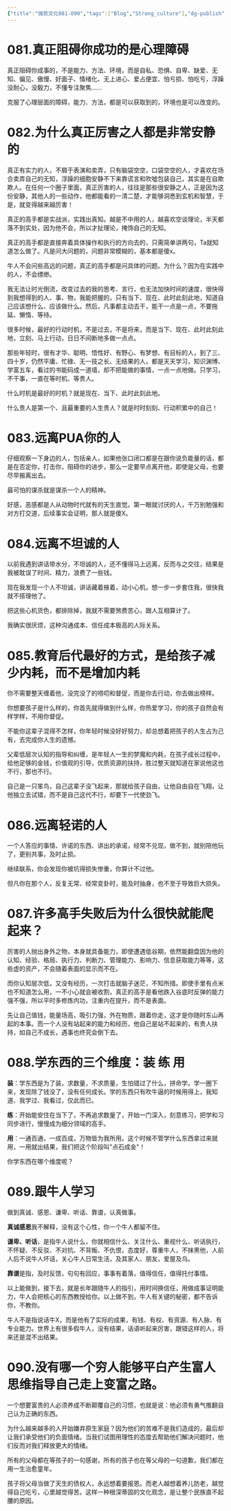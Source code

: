 ```yaml
---
{"title":"强势文化081-090","tags":["Blog","Strong_culture"],"dg-publish":true,"dg-note-icon":5,"permalink":"/🌓Interest_兴趣/Exalt/强势文化/09强势文化081-090/","dgPassFrontmatter":true,"noteIcon":5,"created":"2024-09-18T14:23:18.226+08:00","updated":"2024-09-18T19:41:17.107+08:00"}
---
```


# 081.真正阻碍你成功的是心理障碍

真正阻碍你成事的，不是能力、方法、环境，而是自私、恐惧、自卑、缺爱、无知、偏见、傲慢、好面子、情绪化、无上进心、爱占便宜、怕亏损、怕吃亏，浮躁没耐心，没毅力，不懂专注聚焦......

克服了心理层面的障碍，能力、方法，都是可以获取到的，环境也是可以改变的。

# 082.为什么真正厉害之人都是非常安静的

真正有实力的人，不屑于表演和卖弄，只有脑袋空空，口袋空空的人，才喜欢在场合卖弄自己的无知，浮躁的细胞安静不下来靠谎言和吹噓包装自己，其实是在自欺欺人。在任何一个圈子里面，真正厉害的人，往往是那些很安静之人，正是因为这份安静，其他人的一些动作，他都能看的一清二楚，才能够洞悉到玄机和智慧，于是，就变得越来越厉害！

真正的高手都是实战派，实践出真知。越是不中用的人，越喜欢空谈理论，半天都落不到实处，因为他不会，所以才扯理论，掩饰自己的无知。

真正的高手都是直接奔着具体操作和执行的方向去的，只需简单讲两句，Ta就知道怎么做了。凡是问大问题的，问题非常模糊的，基本都是傻x。

牛人不会问些高远的问题，真正的高手都是问具体的问题。为什么？因为在实践中的人，不会缥缈。

我无法让时光倒流，改变过去的我的思考、言行，也无法加快时间的速度，很快得到我想得到的人、事、物，我能把握的，只有当下、现在、此时此刻此地，知道自己应该想什么、应该做什么。然后，凡事都主动去干，能干一点是一点，不要拖延、懒惰、等待。

很多时候，最好的行动时机，不是过去，不是将来，而是当下、现在、此时此刻此地，立刻、马上行动，日日不间断地多做一点点。

那些年轻时，很有才华、聪明、悟性好、有野心、有梦想、有目标的人，到了三、四十岁，仍然平庸、忙碌、无一技之长、无结果的人，都是天天学习，知识渊博、学富五车，看过的书能码成一道墙，却不把能做的事情，一点一点地做。只学习，不干事，一直在等时机、等贵人。

什么时机是最好的时机？就是现在、当下、此时此刻此地。

什么贵人是第一个、且最重要的人生贵人？就是时时刻刻、行动积累中的自己！

# 083.远离PUA你的人

仔细观察一下身边的人，包括亲人，如果他张口闭口都是在跟你说负能量的话，都是在否定你，打击你，阻碍你的进步，那么一定要早点离开他，即使是父母，也要尽早搬离出去。

最可怕的谋杀就是谋杀一个人的精神。

好感，恶感都是人从动物时代就有的天生直觉。第一眼就讨厌的人，千万别勉强和对方打交道，后续事实会证明，那人就是傻X。

# 084.远离不坦诚的人

以前我遇到讲话带水分，不坦诚的人，还不懂得马上远离，反而与之交往，结果是我被耽误了时间、精力，浪费了一些钱。

现在我发现一个人不坦诚，讲话藏着掖着，动小心机，想一步一步套住我，很快我就不搭理他了。

把这些心机货色，都排除掉，我就不需要煞费苦心，跟人互相算计了。

我确实很厌烦，这种沟通成本、信任成本极高的人际关系。

# 085.教育后代最好的方式，是给孩子减少内耗，而不是增加内耗

你不需要整天缠着他，没完没了的唠叨和督促，而是你去行动，你去做出榜样。

你想要孩子是什么样的，你首先就得做到什么样，你热爱学习，你的孩子自然会有样学样，不用你督促。

不能你这辈子混得不怎样，你年轻时候没好好努力，却总想着把孩子的人生占为己有，去完成你人生的遗憾。

父辈低层次认知的指导和纠缠，是年轻人一生的梦魔和内耗，在孩子成长过程中，给他足够的金钱，价值观的引导，优质资源的扶持，胜过整天就知道在家说他这也不行，那也不行。

自己是一只笨鸟，自己这辈子没飞起来，那就给孩子自由，让他自由自在飞翔，让他独立去试错，而不是自己这代不行，却要下一代使劲飞。

# 086.远离轻诺的人

一个人答应的事情、许诺的东西、讲出的承诺，经常不兑现，做不到，就别陪他玩了，更别共事，及时止损。

继续联系，你会发现你被坑得损失惨重，你算计不过他。

但凡你在那个人，反复无常、经常变卦时，能及时抽身，也不至于导致巨大损失。

# 087.许多高手失败后为什么很快就能爬起来？

厉害的人抛出身外之物，本身就具备能力，即使遭遇低谷期，依然能翻盘因为他的认知、经验、格局、执行力、判断力、管理能力、影响力、信息获取能力等等，这些虚的资产，不会随着表面的显示而不在。

而你认知层次低，又没有经历，一次打击就脑子迷茫，不知所措。即使手里有点米也不知道怎么用，一不小心就会被收割，真正的高手是看他跌入谷底时反弹的能力强不强，所以平时多修炼内功，注重内在提升，而不是表面。

先让自己值钱，能量场高，吸引力强，外在物质，跟着你走，这才是你随时东山再起的本事。而一个人没有站起来的能力和经历，他自己是站不起来的，有贵人扶持，如自己不成长，遇事也终究会倒下去。

# 088.学东西的三个维度：装 练 用

**装**：学东西是为了装，求数量，不求质量，生怕错过了什么，拼命学。学一圈下来，发现除了钱没了，没有任何成长。学的东西只有吹牛逼的时候用得上，我知道、我学过、我看过，仅此而已。

**练**：开始能安住在当下了，不再追求数量了，开始一门深入，刻意练习，把学和习同步进行，慢慢成为细分领域的高手。

**用**：一通百通，一成百成，万物皆为我所用。这个时候不管学什么东西拿过来就用，一用就出结果，我们把这个阶段叫"点石成金"！

你学东西在哪个维度呢？

# 089.跟牛人学习

做到真诚、感恩、谦卑、听话、靠谱，认真做事。

**真诚感恩**我不解释，没有这个心性，你一个牛人都留不住。

**谦卑、听话**，是指牛人说什么，你就相信什么、关注什么、重视什么、听话执行，不怀疑、不反驳、不对抗、不背叛、不仇恨，态度好，尊重牛人，不抹黑他，人前人后不说牛人坏话，关心牛人日常生活，及其家人、朋友，爱屋及乌。

**靠谱**是指，及时反馈，句句有回应，事事有着落，值得信任，值得托付事情。

以上能做到，接下去，就是长年跟随牛人的指引，用时间换信任，用做成事证明能力，牛人会把核心的东西教授给你。以上做不到，牛人有关键的秘密，都不告诉你，不教你。

牛人不是指说话牛X，而是他有了实际的成果，有钱、有权、有资源、有人脉、有专业能力。世界上有很多假牛人，没有结果，话语听起来厉害，跟错这样的人，将来还是混不出结果。

# 090.没有哪一个穷人能够平白产生富人思维指导自己走上变富之路。

一个想要富贵的人必须养成不断颠覆自己的习惯，也就是说：他必须有勇气推翻自己认为正确的东西。

为什么越来越多的人开始嫌弃原生家庭？因为他们的苦难不是我们造成的，最后却让我们承受他们的负面情绪。当我们试图用理性的态度去帮助他们解决问题时，他们反而对我们释放更大的情绪。

所有的父母都在等孩子的一句感谢，所有的孩子也在等父母的一句道歉，我们都在用一生治愈童年。

孩子将父母当做了天生的债权人，永远想着要报恩。而老人越想着养儿防老，越觉得自己吃亏，心里越觉得苦。这样一种根深蒂固的文化观念，是让整个民族直不起腰的原因。

